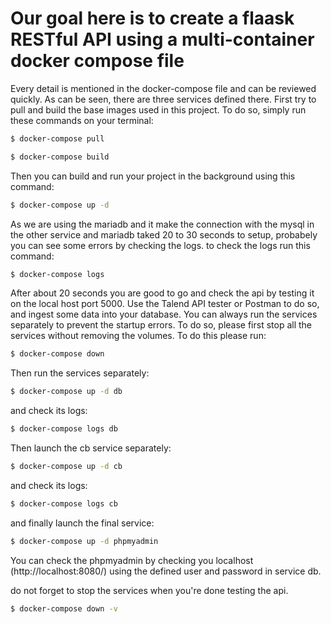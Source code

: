 # Our goal here is to create a flaask RESTful API using a multi-container docker compose file
Every detail is mentioned in the docker-compose file and can be reviewed quickly. As can be seen, there are three services defined there.
First try to pull and build the base images used in this project.
To do so, simply run these commands on your terminal:
```bash
$ docker-compose pull
```
```bash
$ docker-compose build
```
Then you can build and run your project in the background using this command:
```bash
$ docker-compose up -d
```
As we are using the mariadb and it make the connection with the mysql in the other service and mariadb taked 20 to 30 seconds to setup, probabely you can see some errors by checking the logs.
to check the logs run this command:
```bash
$ docker-compose logs
```
After about 20 seconds you are good to go and check the api by testing it on the local host port 5000.
Use the Talend API tester or Postman to do so, and ingest some data into your database.
You can always run the services separately to prevent the startup errors.
To do so, please first stop all the services without removing the volumes. To do this please run:
```bash
$ docker-compose down
```
Then run the services separately:
```bash
$ docker-compose up -d db
```
and check its logs:
```bash
$ docker-compose logs db
```
Then launch the cb service separately:
```bash
$ docker-compose up -d cb
```
and check its logs:
```bash
$ docker-compose logs cb
```
and finally launch the final service:
```bash
$ docker-compose up -d phpmyadmin
```
You can check the phpmyadmin by checking you localhost (http://localhost:8080/) using the defined user and password in service db.

do not forget to stop the services when you're done testing the api.
```bash
$ docker-compose down -v
```




